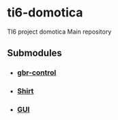 # ti6-domotica
TI6 project domotica Main repository

## Submodules
- ### [gbr-control](https://github.com/pgils/gbr-control.git)
- ### [Shirt](https://github.com/pgils/gOpenthread/tree/development/examples/apps/shirt)
- ### [GUI](https://github.com/pgils/ti6-Domotica-GUI.git)
